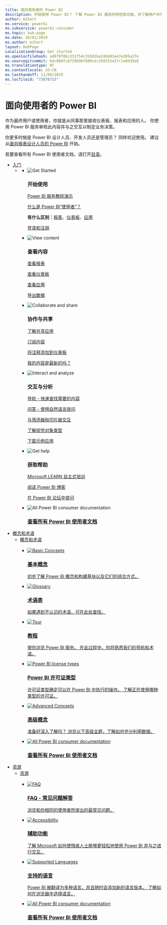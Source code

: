 ```yaml
---
title: 面向使用者的 Power BI
description: 开始使用 Power BI？ 了解 Power BI 服务的特性和功能，并了解用户作为 Power BI 使用者或最终用户可以使用它们执行哪些操作。
author: mihart
ms.service: powerbi
ms.subservice: powerbi-consumer
ms.topic: hub-page
ms.date: 10/01/2019
ms.author: mihart
layout: HubPage
LocalizationGroup: Get started
ms.openlocfilehash: ad6f9f0bc231f54c35501be24bb03a47e205a27e
ms.sourcegitcommit: 64c860fcbf2969bf089cec358331a1fc1e0d39a8
ms.translationtype: HT
ms.contentlocale: zh-CN
ms.lasthandoff: 11/09/2019
ms.locfileid: "73876715"
---
```

<div id="main" class="v2">
      <div class="container">
            <h1 class="">面向使用者的 Power BI</h1>
            <p>作为<b></b>最终用户或使用者<b></b>，你就是从同事那里接收仪表板、报表和应用的人。 你使用 Power BI 服务审核此内容并与之交互以制定业务决策<b><i></i></b>。</p>
            <p>你更多时候是 Power BI 设计人员、开发人员还是管理员？ 同样欢迎使用。 建议从<a href="../power-bi-creator-landing.md">面向报表设计人员的 Power BI</a> 开始。</p>
            <p>若要查看所有 Power BI 使用者文档，请打开<a href="end-user-consumer.md">目录</a>。</p>
            <ul class="pivots">
            <li>
                <a href="#get-started" data-linktype="self-bookmark">入门</a>
                <ul id="get-started" class="cardsF">
                    <li>
                        <a data-default="true" href="#getstarted" data-linktype="self-bookmark"></a>
                        <ul id="getstarted" class="cardsF">
                            <li>
                                <div class="cardSize">
                                    <div class="cardPadding">
                                        <div class="card">
                                            <div class="cardImageOuter">
                                                <div class="cardImage">
                                                    <img alt="Get Started" src="media/end-user-consumer/get-started.svg" data-linktype="relative-path">
                                                </div>
                                            </div>
                                            <div class="cardText">
                                                <h3>开始使用</h3>
                                                <p><a href="/power-bi/consumer/end-user-reading-view" data-linktype="absolute-path">Power BI 服务教程演示</a></p>
                                                <p><a href="/power-bi/consumer/end-user-consumer" data-linktype="absolute-path">什么是 Power BI“使用者”？<b><i></i></b></a></p>
                                                <p><b>有什么区别：</b><a href="/power-bi/consumer/end-user-reports" data-linktype="absolute-path">报表</a>、<a href="/power-bi/consumer/end-user-dashboards" data-linktype="absolute-path">仪表板</a>、<a href="/power-bi/consumer/end-user-apps" data-linktype="absolute-path">应用</a></p>
                                                <p><a href="/power-bi/consumer/end-user-sign-in" data-linktype="absolute-path">登录和注销</a></p>
                                            </div>
                                        </div>
                                    </div>
                                </div>
                            </li>
                            <li>
                                <div class="cardSize">
                                    <div class="cardPadding">
                                        <div class="card">
                                            <div class="cardImageOuter">
                                                <div class="cardImage">
                                                    <img alt="View content" src="media/end-user-consumer/view-content.svg" data-linktype="relative-path">
                                                </div>
                                            </div>
                                            <div class="cardText">
                                                <h3>查看内容</h3>
                                                <p><a href="/power-bi/consumer/end-user-report-open" data-linktype="absolute-path">查看报表</a></p>
                                                <p><a href="/power-bi/consumer/end-user-dashboard-open" data-linktype="absolute-path">查看仪表板</a></p>
                                                <p><a href="/power-bi/consumer/end-user-app-view" data-linktype="absolute-path">查看应用</a></p>
                                                <p><a href="/power-bi/consumer/end-user-export" data-linktype="absolute-path">导出数据</a>
                                            </div>
                                        </div>
                                    </div>
                                </div>
                            </li>
                            <li>
                                <div class="cardSize">
                                    <div class="cardPadding">
                                        <div class="card">
                                            <div class="cardImageOuter">
                                                <div class="cardImage">
                                                    <img alt="Collaborate and share" src="media/end-user-consumer/collaborate-share.svg" data-linktype="relative-path">
                                                </div>
                                            </div>
                                            <div class="cardText">
                                                <h3>协作与共享</h3>
                                                <p><a href="/power-bi/consumer/end-user-apps" data-linktype="absolute-path">了解共享应用</a></p>
                                                <p><a href="/power-bi/consumer/end-user-subscribe" data-linktype="absolute-path">订阅内容</a></p>
                                                <p><a href="/power-bi/consumer/end-user-comment" data-linktype="absolute-path">将注释添加到仪表板</a></p>
                                                <p><a href="/power-bi/consumer/end-user-fresh" data-linktype="absolute-path">我的内容是最新的吗？</a></p>
                                            </div>
                                        </div>
                                    </div>
                                </div>
                            </li>
                            <li>
                                <div class="cardSize">
                                    <div class="cardPadding">
                                        <div class="card">
                                            <div class="cardImageOuter">
                                                <div class="cardImage">
                                                    <img alt="Interact and analyze" src="media/end-user-consumer/interact-analyze.svg" data-linktype="relative-path">
                                                </div>
                                            </div>
                                            <div class="cardText">
                                                <h3>交互与分析</h3>
                                                <p><a href="/power-bi/consumer/end-user-experience" data-linktype="absolute-path">导航 - 快速查找需要的内容</a></p>
                                                <p><a href="/power-bi/consumer/end-user-q-and-a" data-linktype="absolute-path">问答 - 使用自然语言提问</a></p>
                                                <p><a href="/power-bi/consumer/end-user-report-filter" data-linktype="absolute-path">与筛选器和切片器交互</a></p>
                                                <p><a href="/power-bi/consumer/end-user-visual-type" data-linktype="absolute-path">了解视觉对象类型</a></p>
                                                <p><a href="/power-bi/consumer/end-user-app-marketing" data-linktype="absolute-path">下载示例应用</a></p>
                                            </div>
                                        </div>
                                    </div>
                                </div>
                            </li>
                            <li>
                                <div class="cardSize">
                                    <div class="cardPadding">
                                        <div class="card">
                                            <div class="cardImageOuter">
                                                <div class="cardImage">
                                                    <img alt="Get help" src="media/end-user-consumer/get-help.svg" data-linktype="relative-path">
                                                </div>
                                            </div>
                                            <div class="cardText">
                                                <h3>获取帮助</h3>
                                            <p><a href="https://docs.microsoft.com/learn/paths/consume-data-with-power-bi/" data-linktype="absolute-path">Microsoft LEARN 自主式培训</a></p>
                                                <p><a href="https://powerbi.microsoft.com/blog/" data-linktype="absolute-path">阅读 Power BI 博客</a></p>
                                                <p><a href="https://community.powerbi.com/" data-linktype="absolute-path">在 Power BI 论坛中提问</a></p>
                                            </div>
                                        </div>
                                    </div>
                                </div>
                            </li>
                            <li>
                                <div class="cardSize">
                                    <div class="cardPadding">
                                        <div class="card">
                                            <div class="cardImageOuter">
                                                <div class="cardImage">
                                                    <img alt="All Power BI consumer documentation" src="media/end-user-consumer/see-all.svg" data-linktype="relative-path">
                                                </div>
                                            </div>
                                            <div class="cardText">
                                                <a href="end-user-consumer.md" data-linktype="absolute-path">
                                                <h3>查看所有 Power BI 使用者文档</h3></a>
                                            </div>
                                        </div>
                                    </div>
                                </div>
                            </li>
                        </ul>
                    </li>
                </ul>
            </li>
            <li>
                <a href="#concepts-terminology" data-linktype="self-bookmark">概念和术语</a>
                <ul id="concepts-terminology">
                    <li>
                        <a href="#conceptsterminology" data-linktype="self-bookmark">概念和术语</a>
                        <ul id="conceptsterminology" class="cardsC">
                            <br>
                            <li>
                                <a href="/power-bi/consumer/End-user-basic-concepts" data-linktype="absolute-path">
                                    <div class="cardSize">
                                        <div class="cardPadding">
                                            <div class="card">
                                                <div class="cardImageOuter">
                                                    <div class="cardImage bgdAccent1">
                                                        <img src="media/end-user-consumer/basic-concepts.svg" alt="Basic Concepts" data-linktype="relative-path">
                                                    </div>
                                                </div>
                                                <div class="cardText">
                                                    <h3>基本概念</h3>
                                                    <p>初步了解 Power BI 概念和构建基块以及它们的组合方式。</p>
                                                </div>
                                            </div>
                                        </div>
                                    </div>
                                </a>
                            </li>
                            <li>
                                <a href="/power-bi/consumer/End-user-glossary" data-linktype="absolute-path">
                                    <div class="cardSize">
                                        <div class="cardPadding">
                                            <div class="card">
                                                <div class="cardImageOuter">
                                                    <div class="cardImage bgdAccent1">
                                                        <img src="media/end-user-consumer/glossary.svg" alt="Glossary" data-linktype="relative-path">
                                                    </div>
                                                </div>
                                                <div class="cardText">
                                                    <h3>术语表</h3>
                                                    <p>如果遇到不认识的术语，可在此处查找。</p>
                                                </div>
                                            </div>
                                        </div>
                                    </div>
                                </a>
                            </li>
                            <li>
                                <a href="/power-bi/consumer/end-user-experience" data-linktype="absolute-path">
                                    <div class="cardSize">
                                        <div class="cardPadding">
                                            <div class="card">
                                                <div class="cardImageOuter">
                                                    <div class="cardImage bgdAccent1">
                                                        <img src="media/end-user-consumer/tour.svg" alt="Tour" data-linktype="relative-path">
                                                    </div>
                                                </div>
                                                <div class="cardText">
                                                    <h3>教程</h3>
                                                    <p>带你浏览 Power BI 服务。 在此过程中，你将熟悉我们的导航和术语。</p>
                                                </div>
                                            </div>
                                        </div>
                                    </div>
                                </a>
                            </li>
                            <li>
                                <a href="/power-bi/service-admin-licensing-organization" data-linktype="absolute-path">
                                    <div class="cardSize">
                                        <div class="cardPadding">
                                            <div class="card">
                                                <div class="cardImageOuter">
                                                    <div class="cardImage bgdAccent1">
                                                        <img src="media/end-user-consumer/power-bi-license-types.svg" alt="Power BI license types" data-linktype="relative-path">
                                                    </div>
                                                </div>
                                                <div class="cardText">
                                                    <h3>Power BI 许可证类型</h3>
                                                    <p>许可证类型确定可以在 Power BI 中执行的操作。 了解正在使用哪种类型的许可证。</p>
                                                </div>
                                            </div>
                                        </div>
                                    </div>
                                </a>
                            </li>
                            <li>
                                <a href="/power-bi/consumer/end-user-featured" data-linktype="absolute-path">
                                    <div class="cardSize">
                                        <div class="cardPadding">
                                            <div class="card">
                                                <div class="cardImageOuter">
                                                    <div class="cardImage bgdAccent1">
                                                        <img src="media/end-user-consumer/advanced-concepts.svg" alt="Advanced Concepts" data-linktype="relative-path">
                                                    </div>
                                                </div>
                                                <div class="cardText">
                                                    <h3>高级概念</h3>
                                                    <p>准备好深入了解吗？ 浏览以下高级主题，了解如何充分利用数据。 </p>
                                                </div>
                                            </div>
                                        </div>
                                    </div>
                                </a>
                            </li>
                            <li>
                                <a href="end-user-consumer.md" data-linktype="absolute-path">
                                    <div class="cardSize">
                                        <div class="cardPadding">
                                            <div class="card">
                                                <div class="cardImageOuter">
                                                    <div class="cardImage bgdAccent1">
                                                        <img src="media/end-user-consumer/See_All_400x140.svg" alt="All Power BI consumer documentation" data-linktype="relative-path">
                                                    </div>
                                                </div>
                                                <div class="cardText">
                                                    <h3>查看所有 Power BI 使用者文档</h3>
                                                </div>
                                            </div>
                                        </div>
                                    </div>
                                </a>
                            </li>
                        </ul>
                    </li>
                </ul>
            </li>
            <li>
                <a href="#resources" data-linktype="self-bookmark">资源</a>
                <ul id="resources">
                    <li>
                        <a href="#resources" data-linktype="self-bookmark">资源</a>
                        <ul id="resources" class="cardsC">
                            <br>
                            <li>
                                <a href="/power-bi/consumer/end-user-faq" data-linktype="absolute-path">
                                    <div class="cardSize">
                                        <div class="cardPadding">
                                            <div class="card">
                                                <div class="cardImageOuter">
                                                    <div class="cardImage bgdAccent1">
                                                        <img src="media/end-user-consumer/faq.svg" alt="FAQ" data-linktype="relative-path">
                                                    </div>
                                                </div>
                                                <div class="cardText">
                                                    <h3>FAQ - 常见问题解答</h3>
                                                    <p>浏览和你相同的使用者所提出的最常见问题。</p>
                                                </div>
                                            </div>
                                        </div>
                                    </div>
                                </a>
                            </li>
                            <li>
                                <a href="/power-bi/desktop-accessibility" data-linktype="absolute-path">
                                    <div class="cardSize">
                                        <div class="cardPadding">
                                            <div class="card">
                                                <div class="cardImageOuter">
                                                    <div class="cardImage bgdAccent1">
                                                        <img src="media/end-user-consumer/accessibility.svg" alt="Accessibility" data-linktype="relative-path">
                                                    </div>
                                                </div>
                                                <div class="cardText">
                                                    <h3>辅助功能</h3>
                                                    <p>了解 Microsoft 如何使残疾人士能够更轻松地使用 Power BI 并与之进行交互。 </p>
                                                </div>
                                            </div>
                                        </div>
                                    </div>
                                </a>
                            </li>
                            <li>
                                <a href="/power-bi/supported-languages-countries-regions" data-linktype="absolute-path">
                                    <div class="cardSize">
                                        <div class="cardPadding">
                                            <div class="card">
                                                <div class="cardImageOuter">
                                                    <div class="cardImage bgdAccent1">
                                                        <img src="media/end-user-consumer/supported-languages.svg" alt="Supported Languages" data-linktype="relative-path">
                                                    </div>
                                                </div>
                                                <div class="cardText">
                                                    <h3>支持的语言</h3>
                                                    <p>Power BI 被翻译为多种语言，并且随时会添加新的语言版本。 了解如何在浏览器中选择语言。 </p>
                                                </div>
                                            </div>
                                        </div>
                                    </div>
                                </a>
                            </li>
                            <li>
                                <a href="end-user-consumer.md" data-linktype="absolute-path">
                                    <div class="cardSize">
                                        <div class="cardPadding">
                                            <div class="card">
                                                <div class="cardImageOuter">
                                                    <div class="cardImage bgdAccent1">
                                                        <img src="media/end-user-consumer/See_All_400x140.svg" alt="All Power BI consumer documentation" data-linktype="relative-path">
                                                    </div>
                                                </div>
                                                <div class="cardText">
                                                    <h3>查看所有 Power BI 使用者文档</h3>
                                                </div>
                                            </div>
                                        </div>
                                    </div>
                                </a>
                            </li>
                        </ul>
                    </li>
                </ul>
            </li>
            </ul> 
      </div>
</div>
